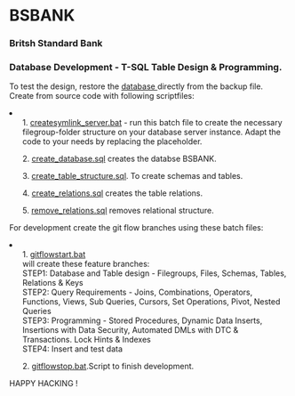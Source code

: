# BSBANK</br>
### Britsh Standard Bank
### Database Development - T-SQL Table Design & Programming.</br>

<p>
 To test the design, restore the <a href="https://github.com/edunseng/BSBANK/blob/master/BSBANK.bak">database </a> directly from the backup file.</br>
 Create from source code with following scriptfiles:
 <li>
 <ol> 1. <a href="https://github.com/edunseng/BSBANK/blob/master/SCRIPTS/createsymlink_server.bat">createsymlink_server.bat</a>  - run this batch file to create the necessary filegroup-folder structure on your database server instance. Adapt the code to your needs by replacing the placeholder.</ol>
 <ol> 2. <a href="https://github.com/edunseng/BSBANK/blob/master/SCRIPTS/create_database.sql">create_database.sql</a> creates the databse BSBANK.</ol>
 <ol> 3. <a href="https://github.com/edunseng/BSBANK/blob/master/SCRIPTS/create_table_structure.sql">create_table_structure.sql</a>. To create schemas and tables.  </ol>
 <ol> 4. <a href="https://github.com/edunseng/BSBANK/blob/master/SCRIPTS/create_relations.sql">create_relations.sql</a> creates the table relations.  </ol>
  <ol>5. <a href="https://github.com/edunseng/BSBANK/blob/master/SCRIPTS/remove_relations.sql">remove_relations.sql</a> removes relational structure.  </ol>
 </li>
 <p>
 For development create the git flow branches using these batch files:</br>
 <li>
 <ol> 1. <a href="https://github.com/edunseng/BSBANK/blob/master/gitflowstart.bat">gitflowstart.bat</a></br> will create these feature branches:</br>
STEP1: Database and Table design - Filegroups, Files, Schemas, Tables, Relations & Keys</br>
STEP2: Query Requirements - Joins, Combinations, Operators, Functions, Views, Sub Queries, Cursors, Set Operations, Pivot, Nested Queries</br>
STEP3: Programming  - Stored Procedures, Dynamic Data Inserts, Insertions with Data Security, Automated DMLs with DTC & Transactions. Lock Hints & Indexes</br>
STEP4: Insert and test data</br></ol>
 <ol> 2. <a href="https://github.com/edunseng/BSBANK/blob/master/gitflowstop.bat">gitflowstop.bat</a>.Script to finish development.</ol>
 </li>
 <p>
 HAPPY HACKING !
 </p>



